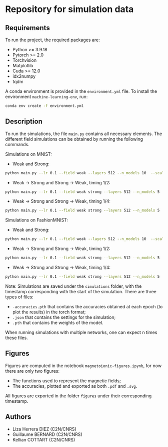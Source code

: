# Repository for simulation data

## Requirements

To run the project, the required packages are:

- Python >= 3.9.18
- Pytorch >= 2.0
- Torchvision
- Matplotlib
- Cuda >= 12.0
- idx2numpy
- tqdm

A conda environment is provided in the `environment.yml` file. To install the environment `machine-learning-env`, run:

```bash
conda env create -f environment.yml 
```

## Description

To run the simulations, the file `main.py` contains all necessary elements. The different field simulations can be obtained by running the following commands.

Simulations on MNIST:

- Weak and Strong:

```bash
python main.py --lr 0.1 --field weak --layers 512 --n_models 10  --scale 1 --task MNIST && python main.py --lr 0.1 --field strong --layers 512 --n_models 10  --scale 1 --task MNIST && python main.py --lr 0.1 --field linear --layers 512 --n_models 10  --scale 1 --task MNIST && python main.py --lr 0.01 --field weak --layers 512 --n_models 10  --scale 1 --task MNIST &&  python main.py --lr 0.01 --field strong --layers 512 --n_models 10  --scale 1 --task MNIST && python main.py --lr 0.01 --field linear --layers 512 --n_models 10  --scale 1 --task MNIST &&  python main.py --lr 0.001 --field weak --layers 512 --n_models 10  --scale 1 --task MNIST && python main.py --lr 0.001 --field strong --layers 512 --n_models 10  --scale 1 --task MNIST && python main.py --lr 0.001 --field linear --layers 512 --n_models 10  --scale 1 --task MNIST
```

- Weak $\to$ Strong and Strong $\to$ Weak, timing 1/2:

```bash
python main.py --lr 0.1 --field weak strong --layers 512 --n_models 5  --scale 1 --task MNIST --time_switch 2 && python main.py --lr 0.01 --field weak strong --layers 512 --n_models 5  --scale 1 --task MNIST --time_switch 2 && python main.py --lr 0.001 --field weak strong --layers 512 --n_models 5  --scale 1 --task MNIST --time_switch 2 && python main.py --lr 0.1 --field strong weak --layers 512 --n_models 5  --scale 1 --task MNIST --time_switch 2 && python main.py --lr 0.01 --field strong weak --layers 512 --n_models 5  --scale 1 --task MNIST --time_switch 2 && python main.py --lr 0.001 --field strong weak --layers 512 --n_models 5  --scale 1 --task MNIST --time_switch 2
```

- Weak $\to$ Strong and Strong $\to$ Weak, timing 1/4:

```bash
python main.py --lr 0.1 --field weak strong --layers 512 --n_models 5  --scale 1 --task MNIST --time_switch 4 && python main.py --lr 0.01 --field weak strong --layers 512 --n_models 5  --scale 1 --task MNIST --time_switch 4 && python main.py --lr 0.001 --field weak strong --layers 512 --n_models 5  --scale 1 --task MNIST --time_switch 4 && python main.py --lr 0.1 --field strong weak --layers 512 --n_models 5  --scale 1 --task MNIST --time_switch 4 && python main.py --lr 0.01 --field strong weak --layers 512 --n_models 5  --scale 1 --task MNIST --time_switch 4 && python main.py --lr 0.001 --field strong weak --layers 512 --n_models 5  --scale 1 --task MNIST --time_switch 4
```

Simulations on FashionMNIST:

- Weak and Strong:

```bash
python main.py --lr 0.1 --field weak --layers 512 --n_models 10  --scale 1 --task Fashion && python main.py --lr 0.1 --field strong --layers 512 --n_models 10  --scale 1 --task Fashion && python main.py --lr 0.1 --field linear --layers 512 --n_models 10  --scale 1 --task Fashion && python main.py --lr 0.01 --field weak --layers 512 --n_models 10  --scale 1 --task Fashion &&  python main.py --lr 0.01 --field strong --layers 512 --n_models 10  --scale 1 --task Fashion && python main.py --lr 0.01 --field linear --layers 512 --n_models 10  --scale 1 --task Fashion &&  python main.py --lr 0.001 --field weak --layers 512 --n_models 10  --scale 1 --task Fashion && python main.py --lr 0.001 --field strong --layers 512 --n_models 10  --scale 1 --task Fashion && python main.py --lr 0.001 --field linear --layers 512 --n_models 10 --scale 1 --task Fashio
```

- Weak $\to$ Strong and Strong $\to$ Weak, timing 1/2:

```bash
python main.py --lr 0.1 --field weak strong --layers 512 --n_models 5  --scale 1 --task Fashion --time_switch 2 && python main.py --lr 0.01 --field weak strong --layers 512 --n_models 5  --scale 1 --task Fashion --time_switch 2 && python main.py --lr 0.001 --field weak strong --layers 512 --n_models 5  --scale 1 --task Fashion --time_switch 2 && python main.py --lr 0.1 --field strong weak --layers 512 --n_models 5  --scale 1 --task Fashion --time_switch 2 && python main.py --lr 0.01 --field strong weak --layers 512 --n_models 5  --scale 1 --task Fashion --time_switch 2 && python main.py --lr 0.001 --field strong weak --layers 512 --n_models 5  --scale 1 --task Fashion --time_switch 
```

- Weak $\to$ Strong and Strong $\to$ Weak, timing 1/4:

```bash
python main.py --lr 0.1 --field weak strong --layers 512 --n_models 5  --scale 1 --task Fashion --time_switch 4 && python main.py --lr 0.01 --field weak strong --layers 512 --n_models 5  --scale 1 --task Fashion --time_switch 4 && python main.py --lr 0.001 --field weak strong --layers 512 --n_models 5  --scale 1 --task Fashion --time_switch 4 && python main.py --lr 0.1 --field strong weak --layers 512 --n_models 5  --scale 1 --task Fashion --time_switch 4 && python main.py --lr 0.01 --field strong weak --layers 512 --n_models 5  --scale 1 --task Fashion --time_switch 4 && python main.py --lr 0.001 --field strong weak --layers 512 --n_models 5  --scale 1 --task Fashion --time_switch 4
```

Note: Simulations are saved under the `simulations` folder, with the timestamp corresponding with the start of the simulation. There are three types of files:

- `-accuracies.pth` that contains the accuracies obtained at each epoch (to plot the results) in the torch format;
- `.json` that contains the settings for the simulation;
- `.pth` that contains the weights of the model.

When running simulations with multiple networks, one can expect n times these files.

## Figures

Figures are computed in the notebook `magnetoionic-figures.ipynb`, for now there are only two figures:

- The functions used to represent the magnetic fields;
- The accuracies, plotted and exported as both `.pdf` and `.svg`.

All figures are exported in the folder `figures` under their corresponding timestamp.

## Authors

- Liza Herrera DIEZ (C2N/CNRS)
- Guillaume BERNARD (C2N/CNRS)
- Kellian COTTART (C2N/CNRS)
